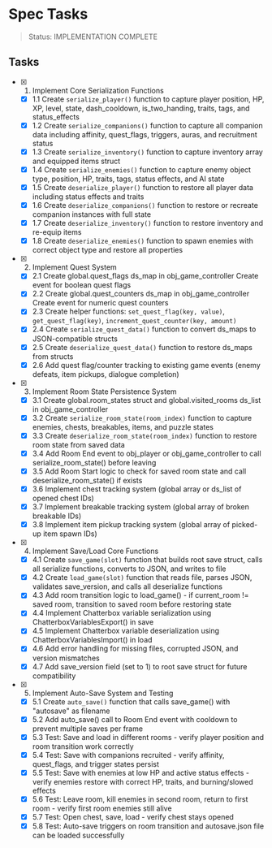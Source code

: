 # Spec Tasks

> Status: IMPLEMENTATION COMPLETE

## Tasks

- [x] 1. Implement Core Serialization Functions
  - [x] 1.1 Create `serialize_player()` function to capture player position, HP, XP, level, state, dash_cooldown, is_two_handing, traits, tags, and status_effects
  - [x] 1.2 Create `serialize_companions()` function to capture all companion data including affinity, quest_flags, triggers, auras, and recruitment status
  - [x] 1.3 Create `serialize_inventory()` function to capture inventory array and equipped items struct
  - [x] 1.4 Create `serialize_enemies()` function to capture enemy object type, position, HP, traits, tags, status effects, and AI state
  - [x] 1.5 Create `deserialize_player()` function to restore all player data including status effects and traits
  - [x] 1.6 Create `deserialize_companions()` function to restore or recreate companion instances with full state
  - [x] 1.7 Create `deserialize_inventory()` function to restore inventory and re-equip items
  - [x] 1.8 Create `deserialize_enemies()` function to spawn enemies with correct object type and restore all properties

- [x] 2. Implement Quest System
  - [x] 2.1 Create global.quest_flags ds_map in obj_game_controller Create event for boolean quest flags
  - [x] 2.2 Create global.quest_counters ds_map in obj_game_controller Create event for numeric quest counters
  - [x] 2.3 Create helper functions: `set_quest_flag(key, value)`, `get_quest_flag(key)`, `increment_quest_counter(key, amount)`
  - [x] 2.4 Create `serialize_quest_data()` function to convert ds_maps to JSON-compatible structs
  - [x] 2.5 Create `deserialize_quest_data()` function to restore ds_maps from structs
  - [x] 2.6 Add quest flag/counter tracking to existing game events (enemy defeats, item pickups, dialogue completion)

- [x] 3. Implement Room State Persistence System
  - [x] 3.1 Create global.room_states struct and global.visited_rooms ds_list in obj_game_controller
  - [x] 3.2 Create `serialize_room_state(room_index)` function to capture enemies, chests, breakables, items, and puzzle states
  - [x] 3.3 Create `deserialize_room_state(room_index)` function to restore room state from saved data
  - [x] 3.4 Add Room End event to obj_player or obj_game_controller to call serialize_room_state() before leaving
  - [x] 3.5 Add Room Start logic to check for saved room state and call deserialize_room_state() if exists
  - [x] 3.6 Implement chest tracking system (global array or ds_list of opened chest IDs)
  - [x] 3.7 Implement breakable tracking system (global array of broken breakable IDs)
  - [x] 3.8 Implement item pickup tracking system (global array of picked-up item spawn IDs)

- [x] 4. Implement Save/Load Core Functions
  - [x] 4.1 Create `save_game(slot)` function that builds root save struct, calls all serialize functions, converts to JSON, and writes to file
  - [x] 4.2 Create `load_game(slot)` function that reads file, parses JSON, validates save_version, and calls all deserialize functions
  - [x] 4.3 Add room transition logic to load_game() - if current_room != saved room, transition to saved room before restoring state
  - [x] 4.4 Implement Chatterbox variable serialization using ChatterboxVariablesExport() in save
  - [x] 4.5 Implement Chatterbox variable deserialization using ChatterboxVariablesImport() in load
  - [x] 4.6 Add error handling for missing files, corrupted JSON, and version mismatches
  - [x] 4.7 Add save_version field (set to 1) to root save struct for future compatibility

- [x] 5. Implement Auto-Save System and Testing
  - [x] 5.1 Create `auto_save()` function that calls save_game() with "autosave" as filename
  - [x] 5.2 Add auto_save() call to Room End event with cooldown to prevent multiple saves per frame
  - [x] 5.3 Test: Save and load in different rooms - verify player position and room transition work correctly
  - [x] 5.4 Test: Save with companions recruited - verify affinity, quest_flags, and trigger states persist
  - [x] 5.5 Test: Save with enemies at low HP and active status effects - verify enemies restore with correct HP, traits, and burning/slowed effects
  - [x] 5.6 Test: Leave room, kill enemies in second room, return to first room - verify first room enemies still alive
  - [x] 5.7 Test: Open chest, save, load - verify chest stays opened
  - [x] 5.8 Test: Auto-save triggers on room transition and autosave.json file can be loaded successfully
